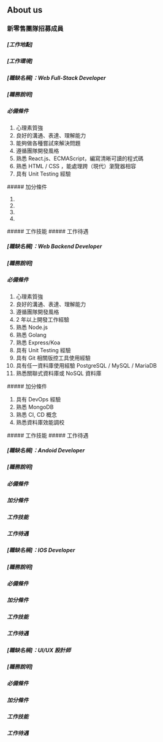 ## About us
### 新零售團隊招募成員
##### [工作地點]
##### [工作環境]

##### [職缺名稱]：Web Full-Stack Developer
##### [職務說明]
##### 必備條件
<ol>
  <li>心理素質強</li>
  <li>良好的溝通、表達、理解能力</li>
  <li>能夠做各種嘗試來解決問題</li>
  <li>遵循團隊開發風格</li>
  <li>熟悉 React.js、ECMAScript，編寫清晰可讀的程式碼</li>
  <li>熟悉 HTML / CSS ，能處理跨（現代）瀏覽器相容</li>
  <li>具有 Unit Testing 經驗</li>
</ol>  
##### 加分條件
<ol>
  <li></li>
  <li></li>
  <li></li>
  <li></li>
</ol>  
##### 工作技能
##### 工作待遇


##### [職缺名稱]：Web Backend Developer
##### [職務說明]
##### 必備條件
<ol>
  <li>心理素質強</li>
  <li>良好的溝通、表達、理解能力</li>
  <li>遵循團隊開發風格</li>
  <li>2 年以上開發工作經驗</li>
  <li>熟悉 Node.js</li>
  <li>熟悉 Golang</li>
  <li>熟悉 Express/Koa</li>
  <li>具有 Unit Testing 經驗</li>
  <li>具有 Git 相關版控工具使用經驗</li>
  <li>具有任一資料庫使用經驗 PostgreSQL / MySQL / MariaDB</li>
  <li>熟悉關聯式資料庫或 NoSQL 資料庫</li>
</ol>  
##### 加分條件
<ol>
  <li>具有 DevOps 經驗</li>
  <li>熟悉 MongoDB</li>
  <li>熟悉 CI, CD 概念</li>
  <li>熟悉資料庫效能調校</li>
</ol>  
##### 工作技能
##### 工作待遇





##### [職缺名稱]：Andoid Developer
##### [職務說明]
##### 必備條件
##### 加分條件
##### 工作技能
##### 工作待遇




##### [職缺名稱]：IOS Developer
##### [職務說明]
##### 必備條件
##### 加分條件
##### 工作技能
##### 工作待遇


##### [職缺名稱]：UI/UX 設計師
##### [職務說明]
##### 必備條件
##### 加分條件
##### 工作技能
##### 工作待遇
